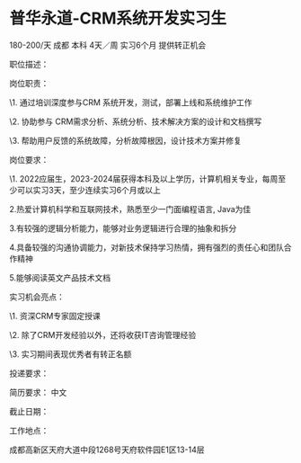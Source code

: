 # 普华永道-CRM系统开发实习生

180-200/天 成都 本科 4天／周 实习6个月 提供转正机会

职位描述：

岗位职责：

\1. 通过培训深度参与CRM 系统开发，测试，部署上线和系统维护工作

\2. 协助参与 CRM需求分析、系统分析、技术解决方案的设计和文档撰写

\3. 帮助用户反馈的系统故障，分析故障根因，设计技术方案并修复



岗位要求：

\1. 2022应届生，2023-2024届获得本科及以上学历，计算机相关专业，每周至少可以实习3天，至少连续实习6个月或以上

2.热爱计算机科学和互联网技术，熟悉至少一门面编程语言, Java为佳

3.有较强的逻辑分析能力，能够对业务逻辑进行合理的抽象和拆分

4.具备较强的沟通协调能力，对新技术保持学习热情，拥有强烈的责任心和团队合作精神

5.能够阅读英文产品技术文档



实习机会亮点：

\1. 资深CRM专家固定授课

\2. 除了CRM开发经验以外，还将收获IT咨询管理经验

\3. 实习期间表现优秀者有转正名额

投递要求：

简历要求： 中文

截止日期：

工作地点：

成都高新区天府大道中段1268号天府软件园E1区13-14层